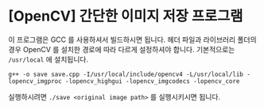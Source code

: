 # [OpenCV] 간단한 이미지 저장 프로그램

이 프로그램은 GCC 를 사용하셔서 빌드하시면 됩니다. 헤더 파일과 라이브러리 폴더의 경우 OpenCV 를 설치한 경로에 따라 다르게 설정하셔야 합니다. 기본적으로는 `/usr/local` 에 설치됩니다.

```shell
g++ -o save save.cpp -I/usr/local/include/opencv4 -L/usr/local/lib -lopencv_imgproc -lopencv_highgui -lopencv_imgcodecs -lopencv_core
```

실행하시려면 `./save <original image path>` 를 실행시키시면 됩니다.

